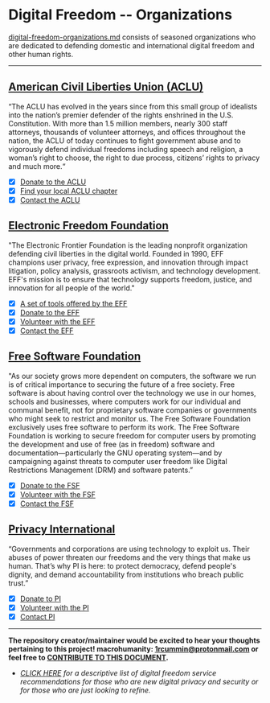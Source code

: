 # Digital Freedom -- Organizations #

[digital-freedom-organizations.md](https://github.com/macrohumanity/digital-freedom-organizations/blob/master/digital-freedom-organizations.md) consists of seasoned organizations who are dedicated to defending domestic and international digital freedom and other human rights.

---

## [American Civil Liberties Union (ACLU)](https://www.aclu.org/) ##
“The ACLU has evolved in the years since from this small group of idealists into the nation’s premier defender of the rights enshrined in the U.S. Constitution. With more than 1.5 million members, nearly 300 staff attorneys, thousands of volunteer attorneys, and offices throughout the nation, the ACLU of today continues to fight government abuse and to vigorously defend individual freedoms including speech and religion, a woman’s right to choose, the right to due process, citizens’ rights to privacy and much more.“
* [X] [Donate to the ACLU](https://action.aclu.org/give/now?redirect=node/65102)
* [X] [Find your local ACLU chapter](https://www.aclu.org/about/affiliates)
* [X] [Contact the ACLU](https://www.aclu.org/contact-us)

## [Electronic Freedom Foundation](https://www.eff.org) ##
"The Electronic Frontier Foundation is the leading nonprofit organization defending civil liberties in the digital world. Founded in 1990, EFF champions user privacy, free expression, and innovation through impact litigation, policy analysis, grassroots activism, and technology development. EFF's mission is to ensure that technology supports freedom, justice, and innovation for all people of the world."
* [X] [A set of tools offered by the EFF](https://www.eff.org/pages/tools)
* [X] [Donate to the EFF](https://supporters.eff.org/donate/join-eff-today)
* [X] [Volunteer with the EFF](https://www.eff.org/about/opportunities/volunteer)
* [X] [Contact the EFF](https://www.eff.org/about/contact)

## [Free Software Foundation](https://www.fsf.org/) ##
"As our society grows more dependent on computers, the software we run is of critical importance to securing the future of a free society. Free software is about having control over the technology we use in our homes, schools and businesses, where computers work for our individual and communal benefit, not for proprietary software companies or governments who might seek to restrict and monitor us. The Free Software Foundation exclusively uses free software to perform its work.
The Free Software Foundation is working to secure freedom for computer users by promoting the development and use of free (as in freedom) software and documentation—particularly the GNU operating system—and by campaigning against threats to computer user freedom like Digital Restrictions Management (DRM) and software patents.”
* [X] [Donate to the FSF](https://my.fsf.org/donate)
* [X] [Volunteer with the FSF](https://www.fsf.org/volunteer)
* [X] [Contact the FSF](https://www.fsf.org/about/contact/)

## [Privacy International](https://www.privacyinternational.org/) ##
“Governments and corporations are using technology to exploit us. Their abuses of power threaten our freedoms and the very things that make us human. That’s why PI is here: to protect democracy, defend people's dignity, and demand accountability from institutions who breach public trust.”
* [X] [Donate to PI](https://action.privacyinternational.org/civicrm/contribute/transact?reset=1&id=1)
* [X] [Volunteer with the PI](https://www.privacyinternational.org/node/105)
* [X] [Contact PI](https://www.privacyinternational.org)

---

**The repository creator/maintainer would be excited to hear your thoughts pertaining to this project! macrohumanity: 1rcummin@protonmail.com or feel free to [CONTRIBUTE TO THIS DOCUMENT](https://github.com/macrohumanity/digital-freedom-organizations).**
-  *[CLICK HERE](https://github.com/macrohumanity/digital-freedom-service-recommendations) for a descriptive list of digital freedom service recommendations for those who are new digital privacy and security or for those who are just looking to refine.*
